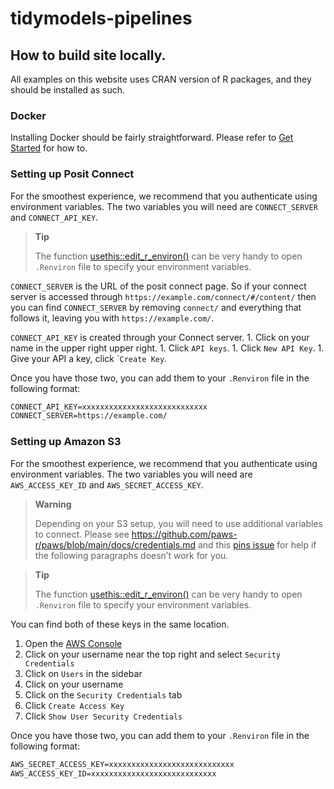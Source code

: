 

<!-- README.md is generated from README.Rmd. Please edit that file -->

# tidymodels-pipelines

<!-- badges: start -->
<!-- badges: end -->

## How to build site locally.

All examples on this website uses CRAN version of R packages, and they
should be installed as such.

### Docker

Installing Docker should be fairly straightforward. Please refer to [Get
Started](https://www.docker.com/get-started/) for how to.

### Setting up Posit Connect

For the smoothest experience, we recommend that you authenticate using
environment variables. The two variables you will need are
`CONNECT_SERVER` and `CONNECT_API_KEY`.

> **Tip**
>
> The function
> [usethis::edit_r_environ()](https://usethis.r-lib.org/reference/edit.html)
> can be very handy to open `.Renviron` file to specify your environment
> variables.

`CONNECT_SERVER` is the URL of the posit connect page. So if your
connect server is accessed through
`https://example.com/connect/#/content/` then you can find
`CONNECT_SERVER` by removing `connect/` and everything that follows it,
leaving you with `https://example.com/`.

`CONNECT_API_KEY` is created through your Connect server. 1. Click on
your name in the upper right upper right. 1. Click `API keys`. 1. Click
`New API Key`. 1. Give your API a key, click \``Create Key`.

Once you have those two, you can add them to your `.Renviron` file in
the following format:

``` markdown
CONNECT_API_KEY=xxxxxxxxxxxxxxxxxxxxxxxxxxxx
CONNECT_SERVER=https://example.com/
```

### Setting up Amazon S3

For the smoothest experience, we recommend that you authenticate using
environment variables. The two variables you will need are
`AWS_ACCESS_KEY_ID` and `AWS_SECRET_ACCESS_KEY`.

> **Warning**
>
> Depending on your S3 setup, you will need to use additional variables
> to connect. Please see
> <https://github.com/paws-r/paws/blob/main/docs/credentials.md> and
> this [pins issue](https://github.com/rstudio/pins-r/issues/608) for
> help if the following paragraphs doesn’t work for you.

> **Tip**
>
> The function
> [usethis::edit_r_environ()](https://usethis.r-lib.org/reference/edit.html)
> can be very handy to open `.Renviron` file to specify your environment
> variables.

You can find both of these keys in the same location.

1.  Open the [AWS Console](https://console.aws.amazon.com/)
2.  Click on your username near the top right and select
    `Security Credentials`
3.  Click on `Users` in the sidebar
4.  Click on your username
5.  Click on the `Security Credentials` tab
6.  Click `Create Access Key`
7.  Click `Show User Security Credentials`

Once you have those two, you can add them to your `.Renviron` file in
the following format:

``` markdown
AWS_SECRET_ACCESS_KEY=xxxxxxxxxxxxxxxxxxxxxxxxxxxx
AWS_ACCESS_KEY_ID=xxxxxxxxxxxxxxxxxxxxxxxxxxxx
```
